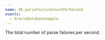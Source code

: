 ```yaml
---
name: db.parseFailureCountPerSecond
events:
  - OracleDatabaseSample
---
```


The total number of parse failures per second.